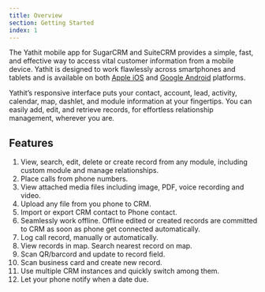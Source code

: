 ```yaml
---
title: Overview
section: Getting Started
index: 1
---
```


The Yathit mobile app for SugarCRM and SuiteCRM provides a simple, fast, and effective way to access vital customer information from a mobile device. Yathit is designed to work flawlessly across smartphones and tablets and is available on both [Apple iOS](https://apps.apple.com/us/app/dart-sugar/id1293733889) and [Google Android](https://play.google.com/store/apps/details?id=com.yathit.dartsugar) platforms.

Yathit’s responsive interface puts your contact, account, lead, activity, calendar, map, dashlet, and module information at your fingertips. You can easily add, edit, and retrieve records, for effortless relationship management, wherever you are.

## Features

1. View, search, edit, delete or create record from any module, including custom module and manage relationships.
1. Place calls from phone numbers.
1. View attached media files including image, PDF, voice recording and video.
1. Upload any file from you phone to CRM.
1. Import or export CRM contact to Phone contact.
1. Seamlessly work offline. Offline edited or created records are committed to CRM as soon as phone get connected automatically.
1. Log call record, manually or automatically.
1. View records in map. Search nearest record on map.
1. Scan QR/barcord and update to record field.
1. Scan business card and create new record.
1. Use multiple CRM instances and quickly switch among them.
1. Let your phone notify when a date due.


